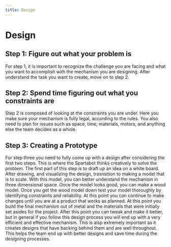 ```yaml
---
title: Design
---
```

# Design
## Step 1: Figure out what your problem is
For step 1, it is important to recognize the challenge you are facing and what you want to accomplish with the mechanism you are designing. After understand the task you want to create, move on to step 2.
## Step 2: Spend time figuring out what you constraints are
Step 2 is composed of looking at the constraints you are under. Here you make sure your mechanism is fully legal, according to the rules. You also need to plan for issues such as space, time, materials, motors, and anything else the team decides as a whole. 
## Step 3: Creating a Prototype
For step three you need to fully come up with a design after considering the first two steps. This is where the Spartabot thinks creatively to solve the problem. The first part of this step is to draft up an idea on a white board. After drawing, and visualizing the design, trasnsition to making a model that is to scale. With this model, you can better understand the mechanism in three dimensional space. Once the model looks good, you can make a wood model. Once you get the wood model down test your model thoroughly by identifying constraints and reliability. At this point you can continue to make changes until you are at a product that works as planned. At this point you build the final mechanism out of metal and the materials that were initially set asides for the project. After this point you can tweak and make it better, but in general if you follow this design process you will end up with a very efficient and effective mechanism.  This is alsp extremely important as it creates designs that have backing behind them and are well throughout. This helps the team end up with better designs and save time during the designing processes.
